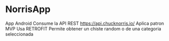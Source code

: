 # NorrisApp
App Android
Consume la API REST https://api.chucknorris.io/
Aplica patron MVP
Usa RETROFIT
Permite obtener un chiste random o de una categoria seleccionada